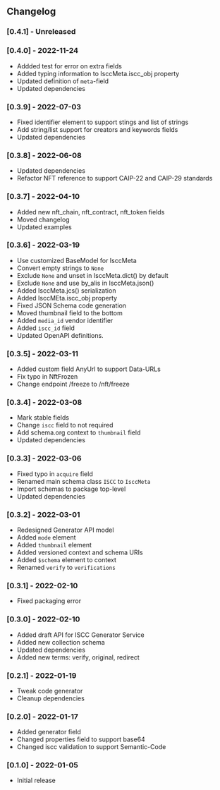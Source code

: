 ## Changelog

### [0.4.1] - Unreleased


### [0.4.0] - 2022-11-24
- Addded test for error on extra fields
- Added typing information to IsccMeta.iscc_obj property
- Updated definition of `meta`-field
- Updated dependencies

### [0.3.9] - 2022-07-03
- Fixed identifier element to support stings and list of strings
- Add string/list support for creators and keywords fields
- Updated dependencies

### [0.3.8] - 2022-06-08
- Updated dependencies
- Refactor NFT reference to support CAIP-22 and CAIP-29 standards

### [0.3.7] - 2022-04-10
- Added new nft_chain, nft_contract, nft_token fields
- Moved changelog
- Updated examples

### [0.3.6] - 2022-03-19
- Use customized BaseModel for IsccMeta
- Convert empty strings to `None`
- Exclude `None` and unset in IsccMeta.dict() by default
- Exclude `None` and use by_alis in IsccMeta.json()
- Added IsccMeta.jcs() serialization
- Added IsccMEta.iscc_obj property
- Fixed JSON Schema code generation
- Moved thumbnail field to the bottom
- Added `media_id` vendor identifier
- Added `iscc_id` field
- Updated OpenAPI definitions.

### [0.3.5] - 2022-03-11
- Added custom field AnyUrl to support Data-URLs
- Fix typo in NftFrozen
- Change endpoint /freeze to /nft/freeze


### [0.3.4] - 2022-03-08
- Mark stable fields
- Change `iscc` field to not required
- Add schema.org context to `thumbnail` field
- Updated dependencies

### [0.3.3] - 2022-03-06
- Fixed typo in `acquire` field
- Renamed main schema class `ISCC` to `IsccMeta`
- Import schemas to package top-level
- Updated dependencies

### [0.3.2] - 2022-03-01
- Redesigned Generator API model
- Added `mode` element
- Added `thumbnail` element
- Added versioned context and schema URIs
- Added `$schema` element to context
- Renamed `verify` to `verifications`

### [0.3.1] - 2022-02-10
- Fixed packaging error

### [0.3.0] - 2022-02-10
- Added draft API for ISCC Generator Service
- Added new collection schema
- Updated dependencies
- Added new terms: verify, original, redirect

### [0.2.1] - 2022-01-19
- Tweak code generator
- Cleanup dependencies

### [0.2.0] - 2022-01-17
- Added generator field
- Changed properties field to support base64
- Changed iscc validation to support Semantic-Code

### [0.1.0] - 2022-01-05
- Initial release
